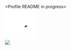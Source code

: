 <div>
  &lt;Profile README in progress&gt;
</div>

<div>
  <img src="https://raw.githubusercontent.com/bogdangordin/bogdangordin/main/bug.gif?raw=true" width="100"/>
</div>

<div>
  <img src="https://raw.githubusercontent.com/bogdangordin/bogdangordin/main/static.gif?raw=true" width="100"/>
</div>
